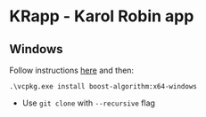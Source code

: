 # KRapp - Karol Robin app

## Windows
Follow instructions [here](https://vcpkg.io/en/getting-started.html) and then:
```
.\vcpkg.exe install boost-algorithm:x64-windows
```
- Use `git clone` with `--recursive` flag
